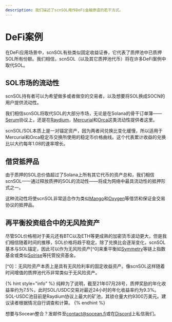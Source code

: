 ```yaml
---
description: 我们描述了scnSOL用作DeFi金融原语的若干方式。
---
```


# DeFi案例

在DeFi应用场景中，scnSOL有些类似固定收益证券，它代表了质押池中已质押SOL所有份额。我们相信，scnSOL（以及其它质押池代币）将在许多DeFi案例中取代SOL。

## SOL市场的流动性

scnSOL持有者可以为希望做多或者做空的交易者，以及想要将SOL换成SOCN的用户提供流动性。

我们相信scnSOL将取代SOL的大部分市场，无论是在Solana的骨干订单簿——[Serum](https://dex.projectserum.com)协议上，还是在[Raydium](https://raydium.io/pools/)，[Mercurial](https://mercurial.finance)和[Orca](https://www.orca.so/pools)这类流动性提供者这里。

scnSOL/SOL本质上是一对锚定资产，因为两者间兑换比变化缓慢，所以适用于Mercurial和Orca稳定币交换所使用的稳定币价格曲线。这个代表累计收益的兑换比以大约每年1.08的速率增长。

## 借贷抵押品

由于质押的SOL总价值超过了Solana上所有其它代币的资产总和，我们相信scnSOL——通过释放质押的SOL的流动性——将成为网络中最具流动性的抵押形式之一。

这种流动性将使scnSOL非常适合作为类似[Mango](https://www.mango.markets)和[Oxygen](https://www.oxygen.org)等借贷和保证金交易协议的抵押品。

## 再平衡投资组合中的无风险资产

尽管SOL价格相对于美元还有BTC以及ETH等更成熟的加密货币波动更大，但是我们相信随着时间的推移，SOL价格将趋于稳定。除了兑换比会逐渐变化，scnSOL基本与SOL锚定，因此可以作为无风险资产\[^0]来重平衡如[Symmetry](https://symmetry.fi)等链上指数基金或类似[Solrise](https://solrise.finance)等托管投资基金。

\[^0]：无风险资产本质上是具有无风险利率的固定收益资产。像scnSOL这样随着时间增值的质押池代币非常类似于无风险资产。

{% hint style="info" %}
纯粹为了说明，截至21年07月28号，质押奖励的年化收益率约为7.5%，此时SOL/USDC交易对最近24小时的年化收益率约为9.3%。SOL-USDC池目前是Raydium协议上最大的矿池，其锁仓量大约9300万美元。建议读者根据情况自行调查和计算。
{% endhint %}

想要与Socean整合？发邮件至[contact@socean.fi](mailto:contact@socean.fi)或在[Discord](https://discord.com/invite/k8ZcW27bq9)上私信我们。
